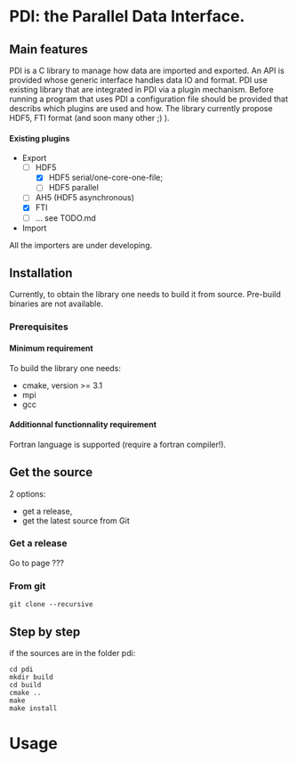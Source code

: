 # PDI: the Parallel Data Interface.

## Main features
PDI is a C library to manage how data are imported and exported.
An API is provided whose generic interface handles data IO and format.
PDI use existing library that are integrated in PDI via a plugin mechanism.
Before running a program that uses PDI a configuration file should be provided that describs which plugins are used and how. 
The library currently propose HDF5, FTI format (and soon many other ;) ).


#### Existing plugins
* Export
    * [ ] HDF5
    	* [x] HDF5 serial/one-core-one-file;
    	* [ ] HDF5 parallel
	* [ ] AH5 (HDF5 asynchronous)
    * [x] FTI
    * [ ] ... see TODO.md
* Import

All the importers are under developing.


## Installation
Currently, to obtain the library one needs to build it from source.
Pre-build binaries are not available.

### Prerequisites
#### Minimum requirement
To build the library one needs:
 * cmake, version >= 3.1
 * mpi 
 * gcc
 
#### Additionnal functionnality requirement
Fortran language is supported (require a fortran compiler!).

## Get the source

2 options:
* get a release,
* get the latest source from Git

### Get a release

Go to page ???

### From git

```
git clone --recursive 
```

## Step by step
if the sources are in the folder pdi:


```
cd pdi
mkdir build
cd build
cmake .. 
make
make install
```

# Usage
